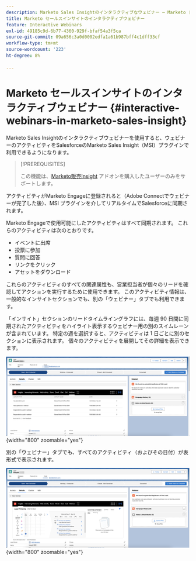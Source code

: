 ```yaml
---
description: Marketo Sales Insightのインタラクティブなウェビナー – Marketo ドキュメント – 製品ドキュメント
title: Marketo セールスインサイトのインタラクティブウェビナー
feature: Interactive Webinars
exl-id: 49185c9d-6b77-4360-929f-bfaf54a3f5ca
source-git-commit: 09a656c3a0d0002edfa1a61b987bff4c1dff33cf
workflow-type: tm+mt
source-wordcount: '223'
ht-degree: 8%

---
```


# Marketo セールスインサイトのインタラクティブウェビナー {#interactive-webinars-in-marketo-sales-insight}

Marketo Sales Insightのインタラクティブウェビナーを使用すると、ウェビナーのアクティビティをSalesforceのMarketo Sales Insight（MSI）プラグインで利用できるようになります。

>[!PREREQUISITES]
>
>この機能は、[Marketo販売Insight](https://business.adobe.com/products/marketo/sales-intelligence-engagement.html) アドオンを購入したユーザーのみをサポートします。

アクティビティがMarketo Engageに登録されると（Adobe Connectでウェビナーが完了した後）、MSI プラグインを介してリアルタイムでSalesforceに同期されます。

Marketo Engageで使用可能にしたアクティビティはすべて同期されます。 これらのアクティビティは次のとおりです。

* イベントに出席
* 投票に参加
* 質問に回答
* リンクをクリック
* アセットをダウンロード

これらのアクティビティのすべての関連属性も、営業担当者が個々のリードを確認してアクションを実行するために使用できます。 このアクティビティ情報は、一般的なインサイトセクションでも、別の「ウェビナー」タブでも利用できます。

「インサイト」セクションのリードタイムライングラフには、毎週 90 日間に同期されたアクティビティをハイライト表示するウェビナー用の別のスイムレーンが含まれています。 特定の週を選択すると、アクティビティは 1 日ごとに別のセクションに表示されます。 個々のアクティビティを展開してその詳細を表示できます。

![](assets/interactive-webinars-in-marketo-sales-insight-1.png){width="800" zoomable="yes"}

別の「ウェビナー」タブでも、すべてのアクティビティ（およびその日付）が表形式で表示されます。

![](assets/interactive-webinars-in-marketo-sales-insight-2.png){width="800" zoomable="yes"}
